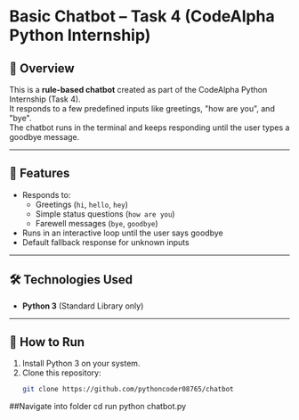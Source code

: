 # Basic Chatbot – Task 4 (CodeAlpha Python Internship)

## 📌 Overview
This is a **rule-based chatbot** created as part of the CodeAlpha Python Internship (Task 4).  
It responds to a few predefined inputs like greetings, "how are you", and "bye".  
The chatbot runs in the terminal and keeps responding until the user types a goodbye message.

---

## 🚀 Features
- Responds to:
  - Greetings (`hi`, `hello`, `hey`)
  - Simple status questions (`how are you`)
  - Farewell messages (`bye`, `goodbye`)
- Runs in an interactive loop until the user says goodbye
- Default fallback response for unknown inputs

---

## 🛠️ Technologies Used
- **Python 3** (Standard Library only)

---

## 📜 How to Run
1. Install Python 3 on your system.
2. Clone this repository:
   ```bash
   git clone https://github.com/pythoncoder08765/chatbot
##Navigate into folder
cd <your-repo>
run python chatbot.py



